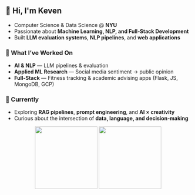 <h2 align="left">👋 Hi, I'm Keven</h2>

- Computer Science & Data Science @ **NYU**
- Passionate about **Machine Learning, NLP, and Full‑Stack Development**
- Built **LLM evaluation systems**, **NLP pipelines**, and **web applications**

### 🧩 What I’ve Worked On
- **AI & NLP** — LLM pipelines & evaluation
- **Applied ML Research** — Social media sentiment → public opinion
- **Full‑Stack** — Fitness tracking & academic advising apps (Flask, JS, MongoDB, GCP)

### 🌱 Currently
- Exploring **RAG pipelines**, **prompt engineering**, and **AI × creativity**
- Curious about the intersection of **data, language, and decision‑making**

<p align="center">
  <img src="https://github-readme-stats.vercel.app/api?username=BlackCloud-K&show_icons=true&theme=tokyonight&hide_rank=true&include_all_commits=true" height="170"/>
  <img src="https://github-readme-stats.vercel.app/api/top-langs/?username=BlackCloud-K&layout=compact&theme=tokyonight&card_width=360" height="170"/>
</p>



<!--
**BlackCloud-K/Blackcloud-K** is a ✨ _special_ ✨ repository because its `README.md` (this file) appears on your GitHub profile.

Here are some ideas to get you started:

- 🔭 I’m currently working on ...
- 🌱 I’m currently learning ...
- 👯 I’m looking to collaborate on ...
- 🤔 I’m looking for help with ...
- 💬 Ask me about ...
- 📫 How to reach me: ...
- 😄 Pronouns: ...
- ⚡ Fun fact: ...
-->
